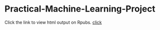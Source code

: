 # Practical-Machine-Learning-Project

Click the link  to view html output on Rpubs.
[click](https://rpubs.com/munsy65/112767)
